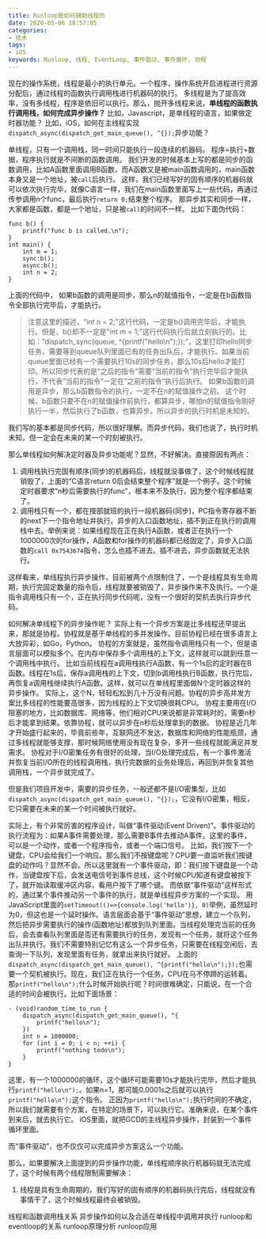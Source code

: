 ```yaml
---
title: Runloop是如何辅助线程的
date: 2020-05-06 18:57:05
categories:
- 技术
tags:
- iOS
keywords: Runloop, 线程, EventLoop, 事件驱动, 事件循环, 协程
---
```


现在的操作系统，线程是最小的执行单元。一个程序，操作系统开启进程进行资源分配后，通过线程的函数执行调用栈进行机器码的执行。
多线程是为了提高效率，没有多线程，程序是依旧可以执行。那么，抛开多线程来说，**单线程的函数执行调用栈，如何完成异步操作？**
比如，Javascript，是单线程的语言，如果做定时器功能？
比如，iOS，如何在主线程实现`dispatch_async(dispatch_get_main_queue(), ^{});`异步功能？

单线程，只有一个调用栈，同一时间只能执行一段连续的机器码。
程序=执行+数据，程序执行就是不间断的函数调用。
我们开发的时候基本上写的都是同步的函数调用，比如A函数里面调用B函数，而A函数又是被main函数调用的，main函数本身又是一个地址，被`call`后执行。
这样，我们已经写好的固有顺序的机器码就可以依次执行完毕，就像C语言一样，我们在main函数里面写上一些代码，再通过传参调用n个func，最后执行`return 0;`结束整个程序。
那异步其实和同步一样，大家都是函数，都是一个地址，只是被`call`的时间不一样。
比如下面伪代码：
```
func b() {
	printf("func b is called.\n");
}
int main() {
	int m = 1;
	sync:b();
	async:b();
	int n = 2;
}
```
上面的代码中，
如果b函数的调用是同步，那么n的赋值指令，一定是在b函数指令全部执行完毕后，才能执行。
> 注意这里的描述，“int n = 2;”这行代码，一定是b()调用完毕后，才能执行。但是，b()却不一定是"int m = 1;"这行代码执行后就立刻执行的。比如：“dispatch_sync(queue, ^{printf("hello\n");});”，这里打印hello同步任务，需要等到queue队列里面已有的任务出队后，才能执行。如果当前queue里面已经有一个需要执行10s的同步任务，那么10s后hello才能打印。所以同步代表的是“之后的指令”需要“当前的指令“执行完毕后才能执行，不代表”当前的指令“一定在”之前的指令“执行后执行。
如果b函数的调用是异步，那么b函数指令的执行，一定不在n的赋值操作之前。
> 这个时候，b函数只要不在n的赋值操作前执行，都算异步，哪怕n的赋值指令刚好执行一半，然后执行了b函数，也算异步。所以异步的执行时机是未知的。

我们写的基本都是同步代码，所以很好理解。而异步代码，我们也说了，执行时机未知，但一定会在未来的某一个时刻被执行。

那么单线程如何解决定时器及异步功能呢？显然，不好解决。直接原因有两点：
1. 调用栈执行完固有顺序(同步)的机器码后，线程就没事做了，这个时候线程就销毁了，上面的“C语言return 0后会结束整个程序”就是一个例子。这个时候定时器要求“n秒后需要执行的func”，根本来不及执行，因为整个程序都结束了。
2. 调用栈只有一个，都在按部就班的执行一段机器码(同步)，PC指令寄存器不断的next下一个指令地址并执行。异步的入口函数地址，插不到正在执行的调用栈中去。举例来说：如果线程现在正在执行A函数，或者正在执行一个1000000次的for操作，A函数和for操作的机器码都已经固定了，异步入口函数的`call 0x7543674`指令，怎么也插不进去。插不进去，异步函数就无法执行。

这样看来，单线程执行异步操作，目前被两个点限制住了，一个是线程具有生命周期，执行完固定数量的指令后，线程就要被销毁了，异步操作来不及执行。一个是指令调用栈只有一个，正在执行同步代码呢，没有一个很好的契机去执行异步代码。

如何解决单线程下的异步操作呢？
实际上有一个异步方案是比多线程还早提出来，那就是协程。协程就是基于单线程的多并发操作。目前协程已经在很多语言上大放异彩，如Go，Python。
协程的方案就是，虽然指令调用栈只有一个，但是语言层面可以模拟多个。在内存中保存多个调用栈的上下文，这样就可以跳到任意一个调用栈中执行。
比如当前线程在a调用栈执行A函数，有一个1s后的定时器在B函数。线程在1s后，保存a调用栈的上下文，切到b调用栈执行B函数，执行完后，再恢复a调用栈继续执行A函数。这样，就可以在单线程里面做N个定时器这样的异步操作。
实际上，这个N，轻轻松松到几十万没有问题。协程的异步高并发方案比多线程的性能要高很多，因为线程的上下文切换很耗CPU。
协程主要用在I/O阻塞的地方，比如数据库、网络等，他们相对CPU来说都是非常耗时的，需要n秒后才能拿到结果。依靠协程，就可以异步在n秒后处理拿到的数据。
协程是近几年才开始盛行起来的，毕竟前些年，互联网还不发达，数据库和网络的性能瓶颈，通过多线程就能够支撑，那时候网络使用没有现在复杂，多开一些线程就能满足并发需求。
协程对于I/O密集任务有很好的处理，当I/O处理完成后，有一个事件激活并恢复当前I/O所在的线程调用栈，执行完数据的业务处理后，再回到并恢复其他调用栈，一个异步就完成了。

但是我们项目开发中，需要的异步任务，一般还都不是I/O密集型，比如`dispatch_async(dispatch_get_main_queue(), ^{});`，它没有I/O密集，相反，它只需要在未来的某一个时间被执行就好。

实际上，有个非常厉害的程序设计，叫做“事件驱动(Event Driven)”。事件驱动的执行流程为：如果A事件需要处理，那么需要B事件去推动A事件。这里的事件，可以是一个动作，或者一个程序指令，或者一个端口信号。
比如，我们按下一个键盘，CPU会给我们一个响应。那么我们不按键盘呢？CPU要一直监听我们按键盘的动作吗？显然不会。所以这里就有一个事件驱动，即：我们按下键盘是一个动作，当键盘按下后，会发送电信号到事件总线，这个时候CPU知道有键盘被按下了，就开始读取缓冲区内容，看用户按下了哪个键。
而依据“事件驱动”这样形式的，通过某个事件推动另一个事件的执行，就是单线程异步方案的一个实现。
用JavaScript里面的`setTimeout(()=>{console.log('hello')}, 0)`举例，虽然延时为0，但这也是一个延时操作。语言层面会基于“事件驱动”思想，建立一个队列，然后把异步需要执行的操作(函数地址)都放到队列里面。当线程处理完当前的任务后，会去查看队列里面是否还有需要执行的任务，发现有一个任务，就将这个任务出队并执行。我们不需要特别记忆有这么一个异步任务，只需要在线程空闲后，去查询一下队列，发现里面有任务，就拿出来执行就好。
上面的`dispatch_async(dispatch_get_main_queue(), ^{printf("hello\n");});`也需要一个契机被执行。现在，我们正在执行一个任务，CPU在马不停蹄的运转着。那`printf("hello\n");`什么时候开始执行呢？时间很难确定，只能说，在一个合适的时间会被执行。比如下面场景：
```
- (void)random_time_to_run {
	dispatch_async(dispatch_get_main_queue(), ^{
		printf("hello\n");
	})
	int n = 1000000;
	for (int i = 0; i < n; ++i) {
		printf("nothing todo\n");
	}
}
```
这里，有一个1000000的循环，这个循环可能需要10s才能执行完毕，然后才能执行`printf("hello\n");`。如果n=1，那可能0.0001s之后就可以执行`printf("hello\n");`这个指令。
正因为`printf("hello\n");`执行时间的不确定，所以我们就需要有个方案，在特定的场景下，可以执行它。准确来说，在某个事件到来后，就去执行它。
iOS里面，就把GCD的主线程异步操作，封装到一个事件循环里面。




而“事件驱动”，也不仅仅可以完成异步方案这么一个功能。





那么，如果要解决上面提到的异步操作功能，单线程顺序执行机器码就无法完成了，这个时候有两个线程限制需要解决：
1. 线程是具有生命周期的，我们写好的固有顺序的机器码执行完后，线程就没有事情干了，这个时候线程最终会被销毁。

线程和函数调用栈关系
异步操作如何以及合适在单线程中调用并执行
runloop和eventloop的关系
runloop原理分析
runloop应用
